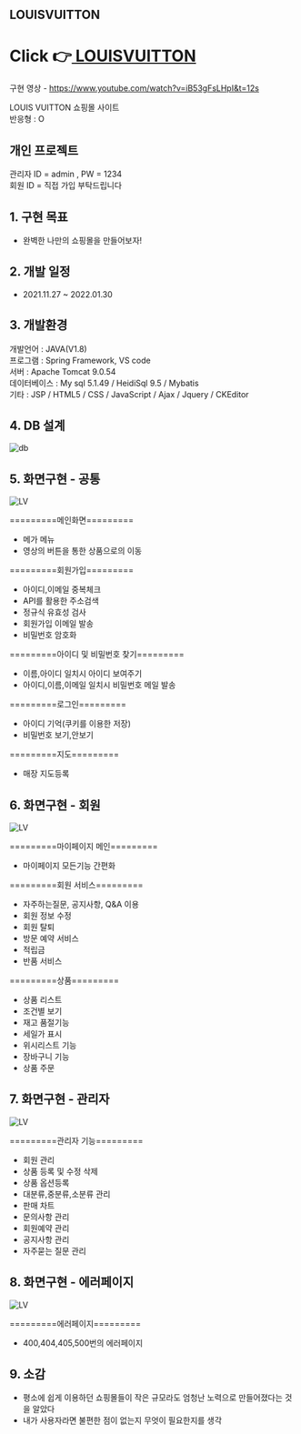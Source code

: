 ## LOUISVUITTON
# Click 👉<a href = 'http://49.142.157.251:9090/cjs2108_psj/'> LOUISVUITTON</a>
구현 영상 - https://www.youtube.com/watch?v=iB53gFsLHpI&t=12s

LOUIS VUITTON 쇼핑몰 사이트 <br/>
반응형 : O

## 개인 프로젝트

관리자 ID = admin , PW = 1234 <br/>
회원 ID = 직접 가입 부탁드립니다

## 1. 구현 목표

-   완벽한 나만의 쇼핑몰을 만들어보자! 


## 2. 개발 일정

-   2021.11.27 ~ 2022.01.30

## 3. 개발환경

개발언어 : JAVA(V1.8) <br/>
프로그램 : Spring Framework, VS code  <br/>
서버 : Apache Tomcat 9.0.54 <br/>
데이터베이스 : My sql 5.1.49 / HeidiSql 9.5 / Mybatis <br/>
기타 : JSP / HTML5 / CSS / JavaScript / Ajax / Jquery / CKEditor <br/>

## 4. DB 설계

<img src="https://user-images.githubusercontent.com/92313032/167255198-9f00e12a-8598-4850-898b-4d46de06a508.png" alt="db"/>


## 5. 화면구현 - 공통


<img src="https://user-images.githubusercontent.com/92313032/167255431-3a26f54f-7ab0-4656-bb40-8f138a229072.png" alt="LV"/>

=========메인화면=========

- 메가 메뉴
- 영상의 버튼을 통한 상품으로의 이동

=========회원가입=========

- 아이디,이메일 중복체크
- API를 활용한 주소검색
- 정규식 유효성 검사
- 회원가입 이메일 발송
- 비밀번호 암호화

=========아이디 및 비밀번호 찾기=========

- 이름,아이디 일치시 아이디 보여주기
- 아이디,이름,이메일 일치시 비밀번호 메일 발송

=========로그인=========

- 아이디 기억(쿠키를 이용한 저장)
- 비밀번호 보기,안보기

=========지도=========

- 매장 지도등록


## 6. 화면구현 - 회원

<img src="https://user-images.githubusercontent.com/92313032/167255434-463ffeb1-cfb2-4a10-95ae-b9700a46c7ff.png" alt="LV"/>

=========마이페이지 메인=========

- 마이페이지 모든기능 간편화

=========회원 서비스=========

- 자주하는질문, 공지사항, Q&A 이용
- 회원 정보 수정
- 회원 탈퇴
- 방문 예약 서비스
- 적립금 
- 반품 서비스

=========상품=========

- 상품 리스트
- 조건별 보기
- 재고 품절기능
- 세일가 표시
- 위시리스트 기능
- 장바구니 기능
- 상품 주문


## 7. 화면구현 - 관리자  
          
<img src="https://user-images.githubusercontent.com/92313032/167255448-d84d01d6-c7e2-4f71-9a2f-960dd2c61b39.png" alt="LV"/>       

=========관리자 기능=========
- 회원 관리 
- 상품 등록 및 수정 삭제
- 상품 옵션등록
- 대분류,중분류,소분류 관리
- 판매 차트
- 문의사항 관리
- 회원예약 관리
- 공지사항 관리
- 자주묻는 질문 관리


## 8. 화면구현 - 에러페이지

<img src="https://user-images.githubusercontent.com/92313032/167255471-2af9c2c4-f5c9-457a-a0da-ff339618bccf.png" alt="LV"/>

=========에러페이지=========

- 400,404,405,500번의 에러페이지


## 9. 소감

- 평소에 쉽게 이용하던 쇼핑몰들이 작은 규모라도 엄청난 노력으로 만들어졌다는 것을 알았다
- 내가 사용자라면 불편한 점이 없는지 무엇이 필요한지를 생각 
